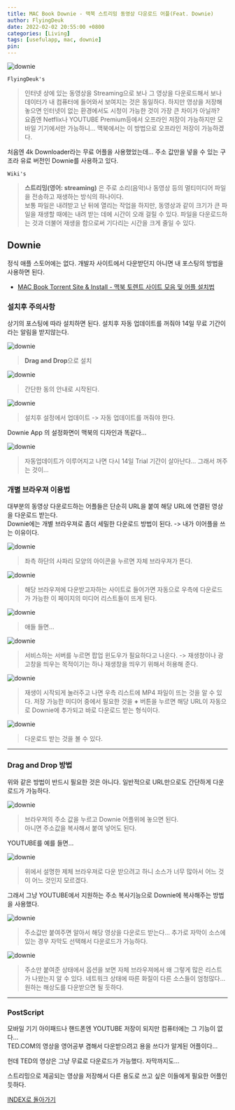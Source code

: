 ```yaml
---
title: MAC Book Downie - 맥북 스트리밍 동영상 다운로드 어플(Feat. Downie)
author: FlyingDeuk
date: 2022-02-02 20:55:00 +0800
categories: [Living]
tags: [usefulapp, mac, downie]
pin:
---
```


![downie](/img/living/app/downie1.jpg)

`FlyingDeuk's`
> 인터넷 상에 있는 동영상을 Streaming으로 보나 그 영상을 다운로드해서 보나 데이터가 내 컴퓨터에 들어와서 보여지는 것은 동일하다. 하지만 영상을 저장해놓으면 인터넷이 없는 환경에서도 시청이 가능한 것이 가장 큰 차이가 아닐까? <br>
요즘엔 Netflix나 YOUTUBE Premium등에서 오프라인 저장이 가능하지만 모바일 기기에서만 가능하니... 맥북에서는 이 방법으로 오프라인 저장이 가능하겠다.

처음엔 4k Downloader라는 무료 어플을 사용했었는데... 주소 값만을 넣을 수 있는 구조라 유료 버전인 Downie를 사용하고 있다.

`Wiki's`
> **스트리밍(영어: streaming)** 은 주로 소리(음악)나 동영상 등의 멀티미디어 파일을 전송하고 재생하는 방식의 하나이다. <br>
보통 파일은 내려받고 난 뒤에 열리는 작업을 하지만, 동영상과 같이 크기가 큰 파일을 재생할 때에는 내려 받는 데에 시간이 오래 걸릴 수 있다. 파일을 다운로드하는 것과 더불어 재생을 함으로써 기다리는 시간을 크게 줄일 수 있다.

## Downie
정식 애플 스토어에는 없다. 개발자 사이트에서 다운받던지 아니면 내 포스팅의 방법을 사용하면 된다.

- [MAC Book Torrent Site & Install - 맥북 토렌트 사이트 모음 및 어플 설치법](/posts/MACSite/)

### 설치후 주의사항
상기의 포스팅에 따라 설치하면 된다. 설치후 자동 업데이트를 꺼줘야 14일 무료 기간이라는 알림을 받지않는다.

![downie](/img/living/app/downie2.jpg)
> **Drag and Drop**으로 설치

![downie](/img/living/app/downie3.jpg)
> 간단한 동의 안내로 시작된다.

![downie](/img/living/app/downie6.jpg)
> 설치후 설정에서 업데이트 -> 자동 업데이트를 꺼줘야 한다.

Downie App 의 설정화면이 맥북의 디자인과 똑같다...

![downie](/img/living/app/downie7.jpg)
> 자동업데이트가 이루어지고 나면 다시 14일 Trial 기간이 살아난다... 그래서 꺼주는 것이...

### 개별 브라우져 이용법
대부분의 동영상 다운로드하는 어플들은 단순히 URL을 붙여 해당 URL에 연결된 영상을 다운로드 받는다. <br>
Downie에는 개별 브라우져로 좀더 세밀한 다운로드 방법이 된다. -> 내가 이어플을 쓰는 이유이다.

![downie](/img/living/app/downie5.jpg)
> 좌측 하단의 사파리 모양의 아이콘을 누르면 자체 브라우져가 뜬다.

![downie](/img/living/app/downie8.jpg)
> 해당 브라우져에 다운받고자하는 사이트로 들어가면 자동으로 우측에 다운로드가 가능한 이 페이지의 미디어 리스트들이 뜨게 된다.

![downie](/img/living/app/downie9.jpg)
> 애들 들면...

![downie](/img/living/app/downie10.jpg)
> 서비스하는 서버를 누르면 팝업 윈도우가 필요하다고 나온다. -> 재생창이나 광고창을 띄우는 목적이기는 하나 재생창을 띄우기 위해서 허용해 준다.

![downie](/img/living/app/downie11.jpg)
> 재생이 시작되게 눌러주고 나면 우측 리스트에 MP4 파일이 뜨는 것을 알 수 있다. 저장 가능한 미디어 중에서 필요한 것을 **+** 버튼을 누르면 해당 URL이 자동으로 Downie에 추가되고 바로 다운로드 받는 형식이다.

![downie](/img/living/app/downie12.jpg)
> 다운로드 받는 것을 볼 수 있다.

-------

### Drag and Drop 방법
위와 같은 방법이 반드시 필요한 것은 아니다. 일반적으로 URL만으로도 간단하게 다운로드가 가능하다.

![downie](/img/living/app/downie4.jpg)
> 브라우져의 주소 값을 누르고 Downie 어플위에 놓으면 된다. <br>
아니면 주소값을 복사해서 붙여 넣어도 된다.

YOUTUBE를 예를 들면...

![downie](/img/living/app/downie13.jpg)
> 위에서 설명한 제체 브라우져로 다운 받으려고 하니 소스가 너무 많아서 어느 것이 어느 것인지 모르겠다.

그래서 그냥 YOUTUBE에서 지원하는 주소 복사기능으로 Downie에 복사해주는 방법을 사용했다.

![downie](/img/living/app/downie14.jpg)
> 주소값만 붙여주면 알아서 해당 영상을 다운로드 받는다... 추가로 자막이 소스에 있는 경우 자막도 선택해서 다운로드가 가능하다.

![downie](/img/living/app/downie15.jpg)
> 주소만 붙여준 상태에서 옵션을 보면 자체 브라우져에서 왜 그렇게 많은 리스트가 나왔는지 알 수 있다. 네트워크 상태에 따른 화질이 다른 소스들이 엄청많다... 원하는 해상도를 다운받으면 될 듯하다.

-----------

### PostScript
모바일 기기 아이패드나 핸드폰엔 YOUTUBE 저장이 되지만 컴퓨터에는 그 기능이 없다... <br>
TED.COM의 영상을 영어공부 겸해서 다운받으려고 용을 쓰다가 알게된 어플이다...

헌데 TED의 영상은 그냥 무료로 다운로드가 가능했다. 자막까지도...

스트리밍으로 제공되는 영상을 저장해서 다른 용도로 쓰고 싶은 이들에게 필요한 어플인 듯하다.


[INDEX로 돌아가기](/posts/MACAPP/)
